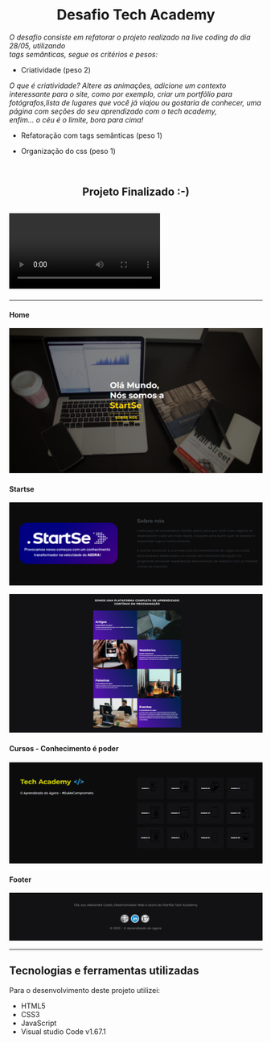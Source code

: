 <h1 align="center">
  Desafio Tech Academy
</h1>

*O desafio consiste em refatorar o projeto realizado na live coding do dia 28/05, utilizando<br>tags semânticas, segue os critérios e pesos:*

* Criatividade (peso 2)

*O que é criatividade?
Altere as animações, adicione um contexto interessante para o site, como por exemplo, criar um portfólio para fotógrafos,lista de lugares que você já viajou ou gostaria de conhecer, uma página com seções do seu aprendizado com o tech academy,<br>enfim… o céu é o limite, bora para cima!*

* Refatoração com tags semânticas (peso 1)

* Organização do css (peso 1)

<br>

<h2 align="center">
  Projeto Finalizado :-)
</h2>

![video](assets/media/02.06.2022_00.02.28_REC.mp4)
---

---

<h4 align="left">
  Home
</h4>

![Resultado de momento do projeto](assets/media/home.png)



<h4 align="left">
  Startse
</h4>

![Resultado de momento do projeto](assets/media/startse.png)

![Resultado de momento do projeto](assets/media/startse2.png)

<h4 align="left">
  Cursos - Conhecimento é poder
</h4>

![Resultado de momento do projeto](assets/media/tech-academy.png)

<h4 align="left">
  Footer
</h4>

![Resultado de momento do projeto](assets/media/footer.png)

---

## Tecnologias e ferramentas utilizadas
Para o desenvolvimento deste projeto utilizei:

- HTML5
- CSS3
- JavaScript
- Visual studio Code v1.67.1
